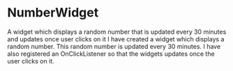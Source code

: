 # NumberWidget
A widget which displays a random number that is updated every 30 minutes and updates once user clicks on it
I have created a widget which displays a random number. This random number is updated every 30 minutes. 
I have also registered an OnClickListener so that the widgets updates once the user clicks on it.

